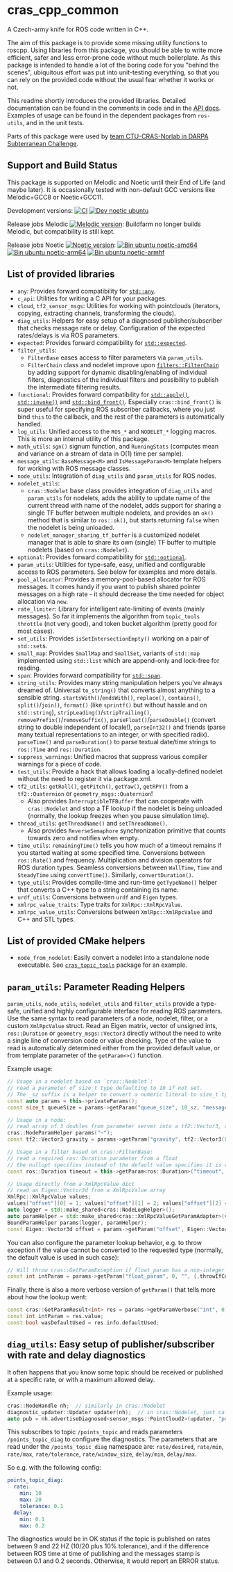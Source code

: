 # cras\_cpp\_common

A Czech-army knife for ROS code written in C++.

The aim of this package is to provide some missing utility functions to roscpp. Using libraries from this package, you should be able to write more efficient, safer and less error-prone code without much boilerplate. As this package is intended to handle a lot of the boring code for you "behind the scenes", ubiquitous effort was put into unit-testing everything, so that you can rely on the provided code without the usual fear whether it works or not.

This readme shortly introduces the provided libraries. Detailed documentation can be found in the comments in code and in the [API docs](https://docs.ros.org/en/api/cras_cpp_common/html/). Examples of usage can be found in the dependent packages from `ros-utils`, and in the unit tests.

Parts of this package were used by [team CTU-CRAS-Norlab in DARPA Subterranean Challenge](https://robotics.fel.cvut.cz/cras/darpa-subt/).

## Support and Build Status

This package is supported on Melodic and Noetic until their End of Life (and maybe later). It is occasionally tested with non-default GCC versions like Melodic+GCC8 or Noetic+GCC11.

Development versions: [![CI](https://github.com/ctu-vras/ros-utils/actions/workflows/ci.yaml/badge.svg)](https://github.com/ctu-vras/ros-utils/actions/workflows/ci.yaml)
[![Dev noetic ubuntu](https://build.ros.org/job/Ndev__cras_ros_utils__ubuntu_focal_amd64/badge/icon?subject=noetic+ubuntu)](https://build.ros.org/job/Ndev__cras_ros_utils__ubuntu_focal_amd64/)

Release jobs Melodic
[![Melodic version](https://img.shields.io/ros/v/melodic/cras_ros_utils)](http://packages.ros.org/ros/ubuntu/pool/main/r/ros-melodic-cras-cpp-common/): Buildfarm no longer builds Melodic, but compatibility is still kept.

Release jobs Noetic
[![Noetic version](https://img.shields.io/ros/v/noetic/cras_ros_utils)](http://packages.ros.org/ros/ubuntu/pool/main/r/ros-noetic-cras-cpp-common/):
[![Bin ubuntu noetic-amd64](https://build.ros.org/job/Nbin_uF64__cras_cpp_common__ubuntu_focal_amd64__binary/badge/icon?subject=focal+amd64)](https://build.ros.org/job/Nbin_uF64__cras_cpp_common__ubuntu_focal_amd64__binary/)
[![Bin ubuntu noetic-arm64](https://build.ros.org/job/Nbin_ufv8_uFv8__cras_cpp_common__ubuntu_focal_arm64__binary/badge/icon?subject=focal+arm64)](https://build.ros.org/job/Nbin_ufv8_uFv8__cras_cpp_common__ubuntu_focal_arm64__binary/)
[![Bin ubuntu noetic-armhf](https://build.ros.org/job/Nbin_ufhf_uFhf__cras_cpp_common__ubuntu_focal_armhf__binary/badge/icon?subject=focal+armhf)](https://build.ros.org/job/Nbin_ufhf_uFhf__cras_cpp_common__ubuntu_focal_armhf__binary/)

## List of provided libraries

- `any`: Provides forward compatibility for [`std::any`](https://en.cppreference.com/w/cpp/utility/any).
- `c_api`: Utilities for writing a C API for your packages.
- `cloud`, `tf2_sensor_msgs`: Utilities for working with pointclouds (iterators, copying, extracting channels, transforming the clouds).
- `diag_utils`: Helpers for easy setup of a diagnosed publisher/subscriber that checks message rate or delay. Configuration of the expected rates/delays is via ROS parameters.
- `expected`: Provides forward compatibility for [`std::expected`](https://www.open-std.org/jtc1/sc22/wg21/docs/papers/2017/p0323r3.pdf).
- `filter_utils`:
  - `FilterBase` eases access to filter parameters via `param_utils`.
  - `FilterChain` class and nodelet improve upon [`filters::FilterChain`](https://github.com/ros/filters/blob/noetic-devel/include/filters/filter_chain.hpp) by adding support for dynamic disabling/enabling of individual filters, diagnostics of the individual filters and possibility to publish the intermediate filtering results.
- `functional`: Provides forward compatibility for [`std::apply()`](https://en.cppreference.com/w/cpp/utility/apply), [`std::invoke()`](https://en.cppreference.com/w/cpp/utility/functional/invoke) and [`std::bind_front()`](https://en.cppreference.com/w/cpp/utility/functional/bind_front). Especially `cras::bind_front()` is super useful for specifying ROS subscriber callbacks, where you just bind `this` to the callback, and the rest of the parameters is automatically handled.
- `log_utils`: Unified access to the `ROS_*` and `NODELET_*` logging macros. This is more an internal utility of this package.
- `math_utils`: `sgn()` signum function, and `RunningStats` (computes mean and variance on a stream of data in O(1) time per sample).
- `message_utils`: `BaseMessage<M>` and `IsMessageParam<M>` template helpers for working with ROS message classes.
- `node_utils`: Integration of `diag_utils` and `param_utils` for ROS nodes.
- `nodelet_utils`:
  - `cras::Nodelet` base class provides integration of `diag_utils` and `param_utils` for nodelets, adds the ability to update name of the current thread with name of the nodelet, adds support for sharing a single TF buffer between multiple nodelets, and provides an `ok()` method that is similar to `ros::ok()`, but starts returning `false` when the nodelet is being unloaded.
  - `nodelet_manager_sharing_tf_buffer` is a customized nodelet manager that is able to share its own (single) TF buffer to multiple nodelets (based on `cras::Nodelet`). 
- `optional`: Provides forward compatibility for [`std::optional`](https://en.cppreference.com/w/cpp/utility/optional).
- `param_utils`: Utilities for type-safe, easy, unified and configurable access to ROS parameters. See below for examples and more details.
- `pool_allocator`: Provides a memory-pool-based allocator for ROS messages. It comes handy if you want to publish shared pointer messages on a high rate - it should decrease the time needed for object allocation via `new`.
- `rate_limiter`: Library for intelligent rate-limiting of events (mainly messages). So far it implements the algorithm from `topic_tools throttle` (not very good), and token bucket algorithm (pretty good for most cases).
- `set_utils`: Provides `isSetIntersectionEmpty()` working on a pair of `std::set`s.
- `small_map`: Provides `SmallMap` and `SmallSet`, variants of `std::map` implemented using `std::list` which are append-only and lock-free for reading.
- `span`: Provides forward compatibility for [`std::span`](https://en.cppreference.com/w/cpp/container/span).
- `string_utils`: Provides many string manipulation helpers you've always dreamed of. Universal `to_string()` that converts almost anything to a sensible string. `startsWith()`/`endsWith()`, `replace()`, `contains()`, `split()`/`join()`, `format()` (like `sprintf()` but without hassle and on `std::string`), `stripLeading()`/`stripTrailing()`, `removePrefix()`/`removeSuffix()`, `parseFloat()`/`parseDouble()` (convert string to double independent of locale!), `parseInt32()` and friends (parse many textual representations to an integer, or with specified radix). `parseTime()` and `parseDuration()` to parse textual date/time strings to `ros::Time` and `ros::Duration`.
- `suppress_warnings`: Unified macros that suppress various compiler warnings for a piece of code.
- `test_utils`: Provide a hack that allows loading a locally-defined nodelet without the need to register it via package.xml.
- `tf2_utils`: `getRoll()`, `getPitch()`, `getYaw()`, `getRPY()` from a `tf2::Quaternion` or `geometry_msgs::Quaternion`!
  - Also provides `InterruptibleTFBuffer` that can cooperate with `cras::Nodelet` and stop a TF lookup if the nodelet is being unloaded (normally, the lookup freezes when you pause simulation time).
- `thread_utils`: `getThreadName()` and `setThreadName()`.
  - Also provides `ReverseSemaphore` synchronization primitive that counts towards zero and notifies when empty.
- `time_utils`: `remainingTime()` tells you how much of a timeout remains if you started waiting at some specified time. Conversions between `ros::Rate()` and frequency. Multiplication and division operators for ROS duration types. Seamless conversions between `WallTime`, `Time` and `SteadyTime` using `convertTime()`. Similarly, `convertDuration()`. 
- `type_utils`: Provides compile-time and run-time `getTypeName()` helper that converts a C++ type to a string containing its name.
- `urdf_utils`: Conversions between `urdf` and `Eigen` types.
- `xmlrpc_value_traits`: Type traits for `XmlRpc::XmlRpcValue`.
- `xmlrpc_value_utils`: Conversions between `XmlRpc::XmlRpcValue` and C++ and STL types.

## List of provided CMake helpers

- `node_from_nodelet`: Easily convert a nodelet into a standalone node executable. See [`cras_topic_tools`](../cras_topic_tools) package for an example.

## `param_utils`: Parameter Reading Helpers

`param_utils`, `node_utils`, `nodelet_utils` and `filter_utils` provide a type-safe, unified and highly configurable interface for reading ROS parameters. Use the same syntax to read parameters of a node, nodelet, filter, or a custom `XmlRpcValue` struct. Read an Eigen matrix, vector of unsigned ints, `ros::Duration` or `geometry_msgs::Vector3` directly without the need to write a single line of conversion code or value checking. Type of the value to read is automatically determined either from the provided default value, or from template parameter of the `getParam<>()` function.

Example usage:

```c++
// Usage in a nodelet based on `cras::Nodelet`:
// read a parameter of size_t type defaulting to 10 if not set.
// The _sz suffix is a helper to convert a numeric literal to size_t type.
const auto params = this->privateParams();
const size_t queueSize = params->getParam("queue_size", 10_sz, "messages");

// Usage in a node:
// read array of 3 doubles from parameter server into a tf2::Vector3, defaulting to the specified vector if not set.
cras::NodeParamHelper params("~");
const tf2::Vector3 gravity = params->getParam("gravity", tf2::Vector3(0, 0, -9.81), "m.s^-2");

// Usage in a filter based on cras::FilterBase:
// read a required ros::Duration parameter from a float
// the nullopt specifies instead of the default value specifies it is required.
const ros::Duration timeout = this->getParam<ros::Duration>("timeout", cras::nullopt);

// Usage directly from a XmlRpcValue dict
// read an Eigen::Vector3d from a XmlRpcValue array
XmlRpc::XmlRpcValue values;
values["offset"][0] = 1; values["offset"][1] = 2; values["offset"][2] = 3; 
auto logger = std::make_shared<cras::NodeLogHelper>();
auto paramHelper = std::make_shared<cras::XmlRpcValueGetParamAdapter>(values, "");
BoundParamHelper params(logger, paramHelper);
const Eigen::Vector3d offset = params->getParam("offset", Eigen::Vector3d::UnitX());
```

You can also configure the parameter lookup behavior, e.g. to throw exception if the value cannot be converted to the requested type (normally, the default value is used in such case):

```c++
// Will throw cras::GetParamException if float_param has a non-integer value
const int intParam = params->getParam("float_param", 0, "", {.throwIfConvertFails = true});
```

Finally, there is also a more verbose version of `getParam()` that tells more about how the lookup went:

```c++
const cras::GetParamResult<int> res = params->getParamVerbose("int", 0);
const int intParam = res.value;
const bool wasDefaultUsed = res.info.defaultUsed;
```

## `diag_utils`: Easy setup of publisher/subscriber with rate and delay diagnostics

It often happens that you know some topic should be received or published at a specific rate, or with a maximum allowed delay.

Example usage:

```c++
cras::NodeHandle nh;  // similarly in cras::Nodelet
diagnostic_updater::Updater updater(nh);  // in cras::Nodelet, just call this->getDiagUpdater()
auto pub = nh.advertiseDiagnosed<sensor_msgs::PointCloud2>(updater, "points_topic_diag", "points_topic", 10);
```

This subscribes to topic `/points_topic` and reads parameters `/points_topic_diag` to configure the diagnostics. The parameters that are read under the `/points_topic_diag` namespace are: `rate/desired`, `rate/min`, `rate/max`, `rate/tolerance`, `rate/window_size`, `delay/min`, `delay/max`.

So e.g. with the following config:

```YAML
points_topic_diag:
  rate:
    min: 10
    max: 20
    tolerance: 0.1
  delay:
    min: 0.1
    max: 0.2
```

The diagnostics would be in OK status if the topic is published on rates between 9 and 22 HZ (10/20 plus 10% tolerance), and if the difference between ROS time at time of publishing and the messages stamp is between 0.1 and 0.2 seconds. Otherwise, it would report an ERROR status.
